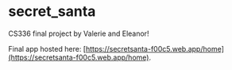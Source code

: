 # secret_santa
CS336 final project by Valerie and Eleanor!

Final app hosted here: [https://secretsanta-f00c5.web.app/home](https://secretsanta-f00c5.web.app/home).
